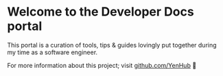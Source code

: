 # Welcome to the Developer Docs portal

This portal is a curation of tools, tips & guides lovingly put together during my time as a software engineer.

For more information about this project; visit [github.com/YenHub](https://github.com/YenHub) 🚀